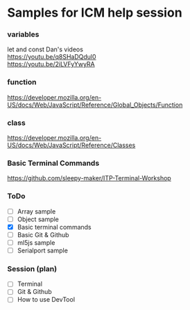# Samples for ICM help session

### variables
let and const Dan's videos  
https://youtu.be/q8SHaDQdul0      
https://youtu.be/2iLVFyYwyRA        

### function
https://developer.mozilla.org/en-US/docs/Web/JavaScript/Reference/Global_Objects/Function

### class
https://developer.mozilla.org/en-US/docs/Web/JavaScript/Reference/Classes

### Basic Terminal Commands
https://github.com/sleepy-maker/ITP-Terminal-Workshop    

### ToDo
- [ ] Array sample
- [ ] Object sample
- [x] Basic terminal commands
- [ ] Basic Git & Github
- [ ] ml5js sample
- [ ] Serialport sample

### Session (plan)
- [ ] Terminal
- [ ] Git & Github
- [ ] How to use DevTool
